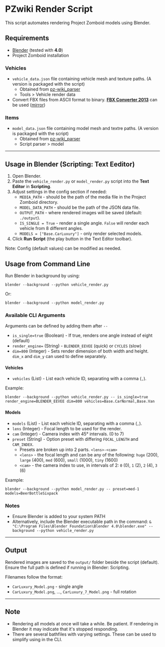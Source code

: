 # PZwiki Render Script
This script automates rendering Project Zomboid models using Blender.

## Requirements
- [Blender](https://www.blender.org/) (tested with **4.0**)
- Project Zomboid installation

### Vehicles
- `vehicle_data.json` file containing vehicle mesh and texture paths. (A version is packaged with the script)
   - Obtained from [pz-wiki_parser](https://github.com/Vaileasys/pz-wiki_parser)
   - Tools > Vehicle render data
- Convert FBX files from ASCII format to binary. **[FBX Converter 2013](https://aps.autodesk.com/developer/overview/fbx-converter-archives)** can be used ([mirror](https://archive.org/details/fbx20133_converter_win_x64))

### Items
- `model_data.json` file containing model mesh and textre paths. (A version is packaged with the script)
   - Obtained from [pz-wiki_parser](https://github.com/Vaileasys/pz-wiki_parser)
   - Script parser > model

---

## Usage in Blender (Scripting: Text Eeditor)
1. Open Blender.
2. Paste the `vehicle_render.py` or `model_render.py` script into the **Text Editor** in **Scripting**.
3. Adjust settings in the config section if needed:
   - `MEDIA_PATH` - should be the path of the media file in the Project Zomboid directory.
   - `MODEL_DATA_PATH` - should be the path of the JSON data file.
   - `OUTPUT_PATH` - where rendered images will be saved (default: `./output`).
   - `IS_SINGLE = True` - render a single angle. `False` will render each vehicle from 8 different angles.
   - `MODELS = ["Base.CarLuxury"]` - only render selected models.
4. Click **Run Script** (the play button in the Text Editor toolbar).

Note: Config (default values) can be modified as needed.

## Usage from Command Line
Run Blender in background by using:

`blender --background --python vehicle_render.py`

Or:

`blender --background --python model_render.py`

### Available CLI Arguments
Arguments can be defined by adding them after `--`

- `is_single=true` (Boolean) - If true, renders one angle instead of eight (default)
- `render_engine=` (String) - `BLENDER_EEVEE` (quick) or `CYCLES` (slow)
- `dim=800` (Integer) - Sets render dimension of both width and height. `dim_x` and `dim_y` can used to define separately.

#### Vehicles
- `vehicles` (List) - List each vehicle ID, separating with a comma (`,`).

Example:

`blender --background --python vehicle_render.py -- is_single=true render_engine=BLENDER_EEVEE dim=800 vehicles=Base.CarNormal,Base.Van`

#### Models
- `models` (List) - List each vehicle ID, separating with a comma (`,`).
- `lens` (Integer) - Focal length to be used for the render.
- `cam` (Integer) - Camera index with 45° intervals. (0 to 7)
- `preset` (String) - Option preset with differing `FOCAL_LENGTH` and `CAM_INDEX`.
   - Presets are broken up into 2 parts. `<lens>-<cam>`
   - `<lens>` - the focal length and can be any of the following: `huge` (200), `large` (400), `med` (600), `small` (1000), `tiny` (1600)
   - `<cam>` - the camera index to use, in intervals of 2: `0` (0), `1` (2), `2` (4), `3` (6)

Example:

`blender --background --python model_render.py -- preset=med-1 models=BeerBottleSixpack`

### Notes
- Ensure Blender is added to your system PATH
- Alternatively, include the Blender executable path in the command:
`& "C:\Program Files\Blender Foundation\Blender 4.0\blender.exe" --background --python vehicle_render.py`

---

## Output
Rendered images are saved to the `output/` folder beside the script (default). Ensure the full path is defined if running in Blender: Scripting.

Filenames follow the format:
- `CarLuxury_Model.png` - single angle
- `CarLuxury_Model.png`, ..., `CarLuxury_7_Model.png` - full rotation

---

## Note
- Rendering all models at once will take a while. Be patient. If rendering in Blender it may indicate that it's stopped responding.
- There are several bathfiles with varying settings. These can be used to simplify using in the CLI.